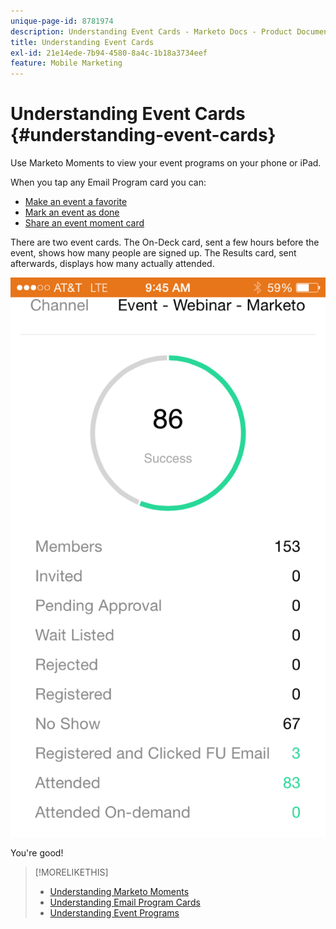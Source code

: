 ```yaml
---
unique-page-id: 8781974
description: Understanding Event Cards - Marketo Docs - Product Documentation
title: Understanding Event Cards
exl-id: 21e14ede-7b94-4580-8a4c-1b18a3734eef
feature: Mobile Marketing
---
```

# Understanding Event Cards {#understanding-event-cards}

Use Marketo Moments to view your event programs on your phone or iPad.

When you tap any Email Program card you can:

* [Make an event a favorite](/help/marketo/product-docs/core-marketo-concepts/mobile-apps/marketo-moments/working-with-moments/creating-a-favorite.md)
* [Mark an event as done](/help/marketo/product-docs/core-marketo-concepts/mobile-apps/marketo-moments/working-with-moments/marking-it-done.md)
* [Share an event moment card](/help/marketo/product-docs/core-marketo-concepts/mobile-apps/marketo-moments/working-with-moments/sharing-a-moment.md)

There are two event cards. The On-Deck card, sent a few hours before the event, shows how many people are signed up. The Results card, sent afterwards, displays how many actually attended.

![](assets/image2015-7-15-16-3a56-3a16.png)

You're good!

>[!MORELIKETHIS]
>
>* [Understanding Marketo Moments](/help/marketo/product-docs/core-marketo-concepts/mobile-apps/marketo-moments/understanding-moments/understanding-marketo-moments.md)
>* [Understanding Email Program Cards](/help/marketo/product-docs/core-marketo-concepts/mobile-apps/marketo-moments/understanding-moments/understanding-email-program-cards.md)
>* [Understanding Event Programs](/help/marketo/product-docs/demand-generation/events/understanding-events/understanding-event-programs.md)
